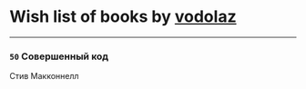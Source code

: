 # Wish list of books by [vodolaz](https://plus.google.com/100814312071069684938)
---

### `50` Совершенный код
Стив Макконнелл

